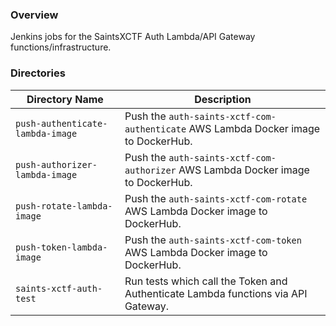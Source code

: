 ### Overview

Jenkins jobs for the SaintsXCTF Auth Lambda/API Gateway functions/infrastructure.

### Directories

| Directory Name                     | Description                                                                        |
|------------------------------------|------------------------------------------------------------------------------------|
| `push-authenticate-lambda-image`   | Push the `auth-saints-xctf-com-authenticate` AWS Lambda Docker image to DockerHub. |
| `push-authorizer-lambda-image`     | Push the `auth-saints-xctf-com-authorizer` AWS Lambda Docker image to DockerHub.   |
| `push-rotate-lambda-image`         | Push the `auth-saints-xctf-com-rotate` AWS Lambda Docker image to DockerHub.       |
| `push-token-lambda-image`          | Push the `auth-saints-xctf-com-token` AWS Lambda Docker image to DockerHub.        |
| `saints-xctf-auth-test`            | Run tests which call the Token and Authenticate Lambda functions via API Gateway.  |